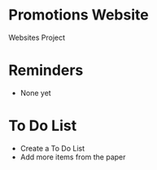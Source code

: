 # Promotions Website
Websites Project

# Reminders
- None yet


# To Do List
- Create a To Do List
- Add more items from the paper


